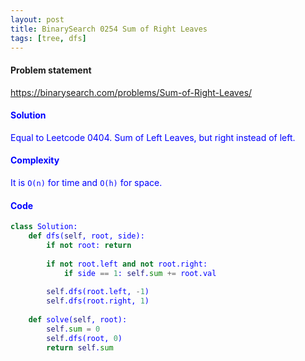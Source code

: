 ```yaml
---
layout: post
title: BinarySearch 0254 Sum of Right Leaves
tags: [tree, dfs]
---
```


#### Problem statement

<a href="https://binarysearch.com/problems/Sum-of-Right-Leaves/"> <font color = blue>https://binarysearch.com/problems/Sum-of-Right-Leaves/

#### Solution
Equal to Leetcode 0404. Sum of Left Leaves, but right instead of left.

#### Complexity
It is `O(n)` for time and `O(h)` for space.

#### Code
```python
class Solution:
    def dfs(self, root, side):
        if not root: return
        
        if not root.left and not root.right:
            if side == 1: self.sum += root.val
        
        self.dfs(root.left, -1)
        self.dfs(root.right, 1)
    
    def solve(self, root):
        self.sum = 0
        self.dfs(root, 0)
        return self.sum
```
